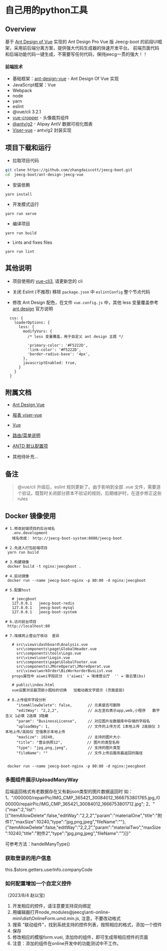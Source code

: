 自己用的python工具
====


Overview
----

基于 [Ant Design of Vue](https://vuecomponent.github.io/ant-design-vue/docs/vue/introduce-cn/) 实现的 Ant Design Pro  Vue 版
Jeecg-boot 的前段UI框架，采用前后端分离方案，提供强大代码生成器的快速开发平台。
前端页面代码和后端功能代码一键生成，不需要写任何代码，保持jeecg一贯的强大！！



#### 前端技术
 
- 基础框架：[ant-design-vue](https://github.com/vueComponent/ant-design-vue) - Ant Design Of Vue 实现
- JavaScript框架：Vue
- Webpack
- node
- yarn
- eslint
- @vue/cli 3.2.1
- [vue-cropper](https://github.com/xyxiao001/vue-cropper) - 头像裁剪组件
- [@antv/g2](https://antv.alipay.com/zh-cn/index.html) - Alipay AntV 数据可视化图表
- [Viser-vue](https://viserjs.github.io/docs.html#/viser/guide/installation)  - antv/g2 封装实现



项目下载和运行
----

- 拉取项目代码
```bash
git clone https://github.com/zhangdaiscott/jeecg-boot.git
cd  jeecg-boot/ant-design-jeecg-vue
```

- 安装依赖
```
yarn install
```

- 开发模式运行
```
yarn run serve
```

- 编译项目
```
yarn run build
```

- Lints and fixes files
```
yarn run lint
```



其他说明
----

- 项目使用的 [vue-cli3](https://cli.vuejs.org/guide/), 请更新您的 cli

- 关闭 Eslint (不推荐) 移除 `package.json` 中 `eslintConfig` 整个节点代码

- 修改 Ant Design 配色，在文件 `vue.config.js` 中，其他 less 变量覆盖参考 [ant design](https://ant.design/docs/react/customize-theme-cn) 官方说明
```ecmascript 6
  css: {
    loaderOptions: {
      less: {
        modifyVars: {
          /* less 变量覆盖，用于自定义 ant design 主题 */

          'primary-color': '#F5222D',
          'link-color': '#F5222D',
          'border-radius-base': '4px',
        },
        javascriptEnabled: true,
      }
    }
  }
```



附属文档
----
- [Ant Design Vue](https://vuecomponent.github.io/ant-design-vue/docs/vue/introduce-cn)

- [报表 viser-vue](https://viserjs.github.io/demo.html#/viser/bar/basic-bar)

- [Vue](https://cn.vuejs.org/v2/guide)

- [路由/菜单说明](https://github.com/zhangdaiscott/jeecg-boot/tree/master/ant-design-jeecg-vue/src/router/README.md)

- [ANTD 默认配置项](https://github.com/zhangdaiscott/jeecg-boot/tree/master/ant-design-jeecg-vue/src/defaultSettings.js)

- 其他待补充...


备注
----

> @vue/cli 升级后，eslint 规则更新了。由于影响到全部 .vue 文件，需要逐个验证。既暂时关闭部分原本不验证的规则，后期维护时，在逐步修正这些 rules


Docker 镜像使用
----

 ``` 
# 1.修改前端项目的后台域名
    .env.development
    域名改成： http://jeecg-boot-system:8080/jeecg-boot
   
# 2.先进入打包前端项目
  yarn run build

# 3.构建镜像
  docker build -t nginx:jeecgboot .

# 4.启动镜像
  docker run --name jeecg-boot-nginx -p 80:80 -d nginx:jeecgboot

# 5.配置host

    # jeecgboot
    127.0.0.1   jeecg-boot-redis
    127.0.0.1   jeecg-boot-mysql
    127.0.0.1   jeecg-boot-system
  
# 6.访问前台项目
  http://localhost:80

# 7.埃维网上营业厅改动  差异

    # src\views\dashboard\Analysis.vue
      src\components\page\GlobalHeader.vue
      src\components\tools\Logo.vue
      src\views\user\Login.vue
      src\components\page\GlobalFooter.vue
      src\components\JMoreOperat\JMoreOperat.vue
      src\views\workOrder\BizWorkorderBusList.vue
    props属性中 aiwei字段区分  ('aiwei' = 埃维营业厅  '' = 锋云慧ibs)  

    # public\index.html
    vue设置浏览器顶部小图标的切换   加载动画文字提示 (页面底部)

  # 8.上传组件字段分析
      "itemAllowDelete": false,       // 元素是否可删除
      "editWay": "2,2,2",             // 从左至右表示app,web,小程序   数字含义 1必填 2选填 3隐藏
      "param": "BusinessLicense",     // 对应图片在数据库中存储的字段名
      "uploadWay": 1,                 // 文件的上传方式 1本地上传 2高拍仪 3本地上传/高拍仪 空值表示本地上传
      "maxSize": 10240,               // 支持的图片大小
      "title": "营业执照12",           // 图片的类型名称 
      "type": "jpg,png,jpeg",         // 支持的图片类型
      "fileName": ""                  // 文件上传后服务器返回的路径


  docker run --name jeecg-boot-nginx -p 80:80 -d nginx:jeecgboot
``` 


###  多图组件展示UploadManyWay
后端返回格式有老数据存在又有新json类型的图片数据返回时
如：1、"/000000/repairPic/IMG_CMP_365421_30084012_1666753801765.jpg,/000000/repairPic/IMG_CMP_365421_30084012_1666753801712.jpg";
2、"{\"max\":2,\"list\":[{\"itemAllowDelete\":false,\"editWay\":\"2,2,2\",\"param\":\"materialOne\",\"title\":\"附件1\",\"maxSize\":10240,\"type\":\"jpg,png,jpeg\",\"fileName\":\"\"},{\"itemAllowDelete\":false,\"editWay\":\"2,2,2\",\"param\":\"materialTwo\",\"maxSize\":10240,\"title\":\"附件2\",\"type\":\"jpg,png,jpeg\",\"fileName\":\"\"}]}"

可参考方法：handelManyType()
   
### 获取登录的用户信息   
this.$store.getters.userInfo.companyCode

### 如何配置增加一个自定义控件
（2023/8/4 赵以宝)
1. 开发相应的控件，请注意要支持双向绑定
2. 用编辑器打开node_modules\@jeecg\anti-online-mini\dist\OnlineForm.umd.min.js, 注意，不要改动格式
2. 搜索 "联动组件"，找到系统支持的控件列表，按照相应的格式，添加一个控件
3. 保存
4. 修改相应的模版form.vuei, 添加你的组件，即可生成带相应控件的页面
5. 注意：添加的组件在online开发中的功能测试中不工作。